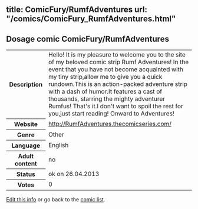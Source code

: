 title: ComicFury/RumfAdventures
url: "/comics/ComicFury_RumfAdventures.html"
---
Dosage comic ComicFury/RumfAdventures
-----------------------------------------

<p id="msg"></p>
<script type="text/javascript">
if (window.location.search === '?edit_info_mail=sent_ok') {
  var elem = document.getElementById("msg");
  elem.innerHTML = 'Edited information sucessfully sent.';
  elem.className = 'ok';
}
</script>
<table class="comicinfo">
<tr>
<th>Description</th><td>Hello! It is my pleasure to welcome you to the site of my beloved comic strip Rumf Adventures! In the event that you have not become acquainted with my tiny strip,allow me to give you a quick rundown.This is an action-packed adventure strip with a dash of humor.It features a cast of thousands, starring the mighty adventurer Rumfus! That's it.I don't want to spoil the rest for you,just start reading! Onward to Adventures!</td>
</tr>
<tr>
<th>Website</th><td><a href="http://RumfAdventures.thecomicseries.com/">http://RumfAdventures.thecomicseries.com/</a></td>
</tr>
<tr>
<th>Genre</th><td>Other</td>
</tr>
<tr>
<th>Language</th><td>English</td>
</tr>
<tr>
<th>Adult content</th><td>no</td>
</tr>
<tr>
<th>Status</th><td>ok on 26.04.2013</td>
</tr>
<tr>
<th>Votes</th><td>0</td>
</tr>
</table>

[Edit this info](ComicFury_RumfAdventures_edit.html) or go back to the [comic list](../comic-index.html).
